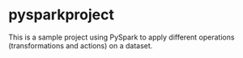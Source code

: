 # pysparkproject
This is a sample project using PySpark to apply different operations (transformations and actions) on a dataset. 
